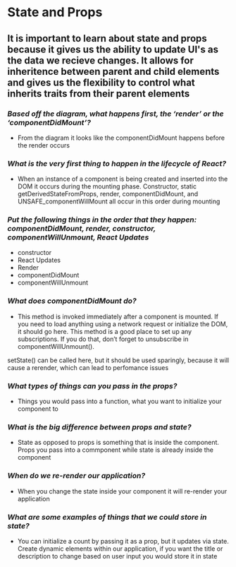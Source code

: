 # State and Props #

## It is important to learn about state and props because it gives us the ability to update UI's as the data we recieve changes. It allows for inheritence between parent and child elements and gives us the flexibility to control what inherits traits from their parent elements ##

### *Based off the diagram, what happens first, the ‘render’ or the ‘componentDidMount’?* ###

- From the diagram it looks like the componentDidMount happens before the render occurs

### *What is the very first thing to happen in the lifecycle of React?* ###

- When an instance of a component is being created and inserted into the DOM it occurs during the mounting phase. Constructor, static getDerivedStateFromProps, render, componentDidMount, and UNSAFE_componentWillMount all occur in this order during mounting

### *Put the following things in the order that they happen: componentDidMount, render, constructor, componentWillUnmount, React Updates* ###

- constructor
- React Updates
- Render
- componentDidMount
- componentWillUnmount

### *What does componentDidMount do?* ###

- This method is invoked immediately after a component is mounted. If you need to load anything using a network request or initialize the DOM, it should go here. This method is a good place to set up any subscriptions. If you do that, don’t forget to unsubscribe in componentWillUnmount().

setState() can be called here, but it should be used sparingly, because it will cause a rerender, which can lead to perfomance issues

### *What types of things can you pass in the props?* ###

- Things you would pass into a function, what you want to initialize your component to

### *What is the big difference between props and state?* ###

- State as opposed to props is something that is inside the component. Props you pass into a commponent while state is already inside the component 

### *When do we re-render our application?* ###

- When you change the state inside your component it will re-render your application

### *What are some examples of things that we could store in state?* ###

- You can initialize a count by passing it as a prop, but it updates via state. Create dynamic elements within our application, if you want the title or description to change based on user input you would store it in state

